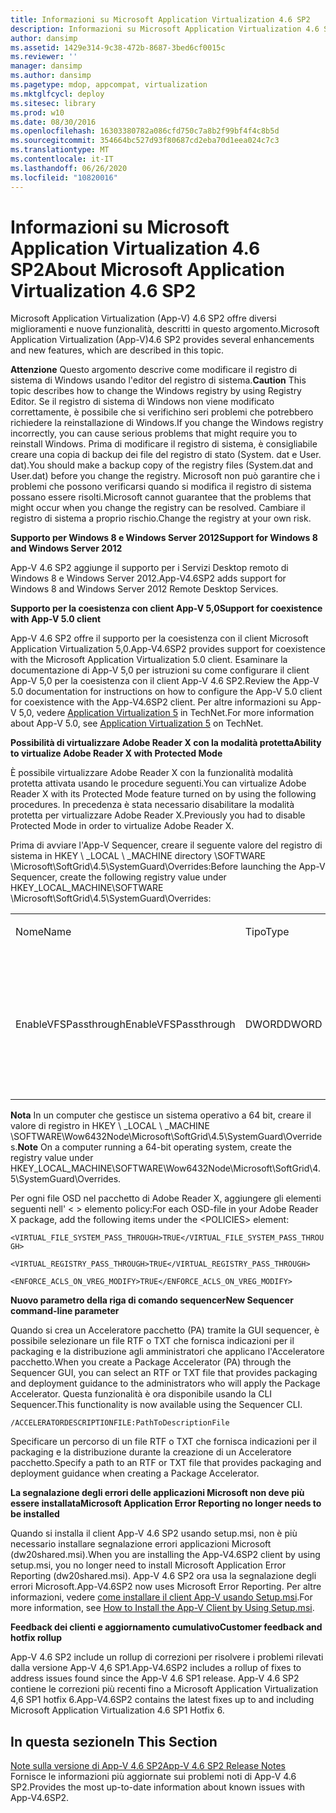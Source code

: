 ```yaml
---
title: Informazioni su Microsoft Application Virtualization 4.6 SP2
description: Informazioni su Microsoft Application Virtualization 4.6 SP2
author: dansimp
ms.assetid: 1429e314-9c38-472b-8687-3bed6cf0015c
ms.reviewer: ''
manager: dansimp
ms.author: dansimp
ms.pagetype: mdop, appcompat, virtualization
ms.mktglfcycl: deploy
ms.sitesec: library
ms.prod: w10
ms.date: 08/30/2016
ms.openlocfilehash: 16303380782a086cfd750c7a8b2f99bf4f4c8b5d
ms.sourcegitcommit: 354664bc527d93f80687cd2eba70d1eea024c7c3
ms.translationtype: MT
ms.contentlocale: it-IT
ms.lasthandoff: 06/26/2020
ms.locfileid: "10820016"
---
```

# <span data-ttu-id="bee1c-103">Informazioni su Microsoft Application Virtualization 4.6 SP2</span><span class="sxs-lookup"><span data-stu-id="bee1c-103">About Microsoft Application Virtualization 4.6 SP2</span></span>


<span data-ttu-id="bee1c-104">Microsoft Application Virtualization (App-V) 4.6 SP2 offre diversi miglioramenti e nuove funzionalità, descritti in questo argomento.</span><span class="sxs-lookup"><span data-stu-id="bee1c-104">Microsoft Application Virtualization (App-V)4.6 SP2 provides several enhancements and new features, which are described in this topic.</span></span>

<span data-ttu-id="bee1c-105">**Attenzione**  Questo argomento descrive come modificare il registro di sistema di Windows usando l'editor del registro di sistema.</span><span class="sxs-lookup"><span data-stu-id="bee1c-105">**Caution** This topic describes how to change the Windows registry by using Registry Editor.</span></span> <span data-ttu-id="bee1c-106">Se il registro di sistema di Windows non viene modificato correttamente, è possibile che si verifichino seri problemi che potrebbero richiedere la reinstallazione di Windows.</span><span class="sxs-lookup"><span data-stu-id="bee1c-106">If you change the Windows registry incorrectly, you can cause serious problems that might require you to reinstall Windows.</span></span> <span data-ttu-id="bee1c-107">Prima di modificare il registro di sistema, è consigliabile creare una copia di backup dei file del registro di stato (System. dat e User. dat).</span><span class="sxs-lookup"><span data-stu-id="bee1c-107">You should make a backup copy of the registry files (System.dat and User.dat) before you change the registry.</span></span> <span data-ttu-id="bee1c-108">Microsoft non può garantire che i problemi che possono verificarsi quando si modifica il registro di sistema possano essere risolti.</span><span class="sxs-lookup"><span data-stu-id="bee1c-108">Microsoft cannot guarantee that the problems that might occur when you change the registry can be resolved.</span></span> <span data-ttu-id="bee1c-109">Cambiare il registro di sistema a proprio rischio.</span><span class="sxs-lookup"><span data-stu-id="bee1c-109">Change the registry at your own risk.</span></span>

 

**<span data-ttu-id="bee1c-110">Supporto per Windows 8 e Windows Server 2012</span><span class="sxs-lookup"><span data-stu-id="bee1c-110">Support for Windows 8 and Windows Server 2012</span></span>**

<span data-ttu-id="bee1c-111">App-V 4.6 SP2 aggiunge il supporto per i Servizi Desktop remoto di Windows 8 e Windows Server 2012.</span><span class="sxs-lookup"><span data-stu-id="bee1c-111">App-V4.6SP2 adds support for Windows 8 and Windows Server 2012 Remote Desktop Services.</span></span>

**<span data-ttu-id="bee1c-112">Supporto per la coesistenza con client App-V 5,0</span><span class="sxs-lookup"><span data-stu-id="bee1c-112">Support for coexistence with App-V 5.0 client</span></span>**

<span data-ttu-id="bee1c-113">App-V 4.6 SP2 offre il supporto per la coesistenza con il client Microsoft Application Virtualization 5,0.</span><span class="sxs-lookup"><span data-stu-id="bee1c-113">App-V4.6SP2 provides support for coexistence with the Microsoft Application Virtualization 5.0 client.</span></span> <span data-ttu-id="bee1c-114">Esaminare la documentazione di App-V 5,0 per istruzioni su come configurare il client App-V 5,0 per la coesistenza con il client App-V 4.6 SP2.</span><span class="sxs-lookup"><span data-stu-id="bee1c-114">Review the App-V 5.0 documentation for instructions on how to configure the App-V 5.0 client for coexistence with the App-V4.6SP2 client.</span></span> <span data-ttu-id="bee1c-115">Per altre informazioni su App-V 5,0, vedere [Application Virtualization 5](https://go.microsoft.com/fwlink/?LinkId=267599) in TechNet.</span><span class="sxs-lookup"><span data-stu-id="bee1c-115">For more information about App-V 5.0, see [Application Virtualization 5](https://go.microsoft.com/fwlink/?LinkId=267599) on TechNet.</span></span>

**<span data-ttu-id="bee1c-116">Possibilità di virtualizzare Adobe Reader X con la modalità protetta</span><span class="sxs-lookup"><span data-stu-id="bee1c-116">Ability to virtualize Adobe Reader X with Protected Mode</span></span>**

<span data-ttu-id="bee1c-117">È possibile virtualizzare Adobe Reader X con la funzionalità modalità protetta attivata usando le procedure seguenti.</span><span class="sxs-lookup"><span data-stu-id="bee1c-117">You can virtualize Adobe Reader X with its Protected Mode feature turned on by using the following procedures.</span></span> <span data-ttu-id="bee1c-118">In precedenza è stata necessario disabilitare la modalità protetta per virtualizzare Adobe Reader X.</span><span class="sxs-lookup"><span data-stu-id="bee1c-118">Previously you had to disable Protected Mode in order to virtualize Adobe Reader X.</span></span>

<span data-ttu-id="bee1c-119">Prima di avviare l'App-V Sequencer, creare il seguente valore del registro di sistema in HKEY \ _LOCAL \ _MACHINE directory \\SOFTWARE \\Microsoft\\SoftGrid\\4.5\\SystemGuard\\Overrides:</span><span class="sxs-lookup"><span data-stu-id="bee1c-119">Before launching the App-V Sequencer, create the following registry value under HKEY\_LOCAL\_MACHINE\\SOFTWARE \\Microsoft\\SoftGrid\\4.5\\SystemGuard\\Overrides:</span></span>

<table>
<colgroup>
<col width="25%" />
<col width="25%" />
<col width="25%" />
<col width="25%" />
</colgroup>
<tbody>
<tr class="odd">
<td align="left"><p><span data-ttu-id="bee1c-120">Nome</span><span class="sxs-lookup"><span data-stu-id="bee1c-120">Name</span></span></p></td>
<td align="left"><p><span data-ttu-id="bee1c-121">Tipo</span><span class="sxs-lookup"><span data-stu-id="bee1c-121">Type</span></span></p></td>
<td align="left"><p><span data-ttu-id="bee1c-122">Dati</span><span class="sxs-lookup"><span data-stu-id="bee1c-122">Data</span></span></p></td>
<td align="left"><p><span data-ttu-id="bee1c-123">Descrizione</span><span class="sxs-lookup"><span data-stu-id="bee1c-123">Description</span></span></p></td>
</tr>
<tr class="even">
<td align="left"><p><span data-ttu-id="bee1c-124">EnableVFSPassthrough</span><span class="sxs-lookup"><span data-stu-id="bee1c-124">EnableVFSPassthrough</span></span></p></td>
<td align="left"><p><span data-ttu-id="bee1c-125">DWORD</span><span class="sxs-lookup"><span data-stu-id="bee1c-125">DWORD</span></span></p></td>
<td align="left"><p><span data-ttu-id="bee1c-126">1</span><span class="sxs-lookup"><span data-stu-id="bee1c-126">1</span></span></p></td>
<td align="left"><p><span data-ttu-id="bee1c-127">Impostare questo valore su <strong> 1 per </strong> avviare Adobe Reader X in modalità protetta durante la fase di avvio.</span><span class="sxs-lookup"><span data-stu-id="bee1c-127">Set this value to <strong>1</strong> in order to start Adobe Reader X in Protected Mode during the launch phase.</span></span></p></td>
</tr>
</tbody>
</table>

 

<span data-ttu-id="bee1c-128">**Nota**  In un computer che gestisce un sistema operativo a 64 bit, creare il valore di registro in HKEY \ _LOCAL \ _MACHINE \\SOFTWARE\\Wow6432Node\\Microsoft\\SoftGrid\\4.5\\SystemGuard\\Overrides.</span><span class="sxs-lookup"><span data-stu-id="bee1c-128">**Note** On a computer running a 64-bit operating system, create the registry value under HKEY\_LOCAL\_MACHINE\\SOFTWARE\\Wow6432Node\\Microsoft\\SoftGrid\\4.5\\SystemGuard\\Overrides.</span></span>

 

<span data-ttu-id="bee1c-129">Per ogni file OSD nel pacchetto di Adobe Reader X, aggiungere gli elementi seguenti nell' &lt; &gt; elemento policy:</span><span class="sxs-lookup"><span data-stu-id="bee1c-129">For each OSD-file in your Adobe Reader X package, add the following items under the &lt;POLICIES&gt; element:</span></span>

`<VIRTUAL_FILE_SYSTEM_PASS_THROUGH>TRUE</VIRTUAL_FILE_SYSTEM_PASS_THROUGH>`

`<VIRTUAL_REGISTRY_PASS_THROUGH>TRUE</VIRTUAL_REGISTRY_PASS_THROUGH>`

`<ENFORCE_ACLS_ON_VREG_MODIFY>TRUE</ENFORCE_ACLS_ON_VREG_MODIFY>`

**<span data-ttu-id="bee1c-130">Nuovo parametro della riga di comando sequencer</span><span class="sxs-lookup"><span data-stu-id="bee1c-130">New Sequencer command-line parameter</span></span>**

<span data-ttu-id="bee1c-131">Quando si crea un Acceleratore pacchetto (PA) tramite la GUI sequencer, è possibile selezionare un file RTF o TXT che fornisca indicazioni per il packaging e la distribuzione agli amministratori che applicano l'Acceleratore pacchetto.</span><span class="sxs-lookup"><span data-stu-id="bee1c-131">When you create a Package Accelerator (PA) through the Sequencer GUI, you can select an RTF or TXT file that provides packaging and deployment guidance to the administrators who will apply the Package Accelerator.</span></span> <span data-ttu-id="bee1c-132">Questa funzionalità è ora disponibile usando la CLI Sequencer.</span><span class="sxs-lookup"><span data-stu-id="bee1c-132">This functionality is now available using the Sequencer CLI.</span></span>

`/ACCELERATORDESCRIPTIONFILE:PathToDescriptionFile`

<span data-ttu-id="bee1c-133">Specificare un percorso di un file RTF o TXT che fornisca indicazioni per il packaging e la distribuzione durante la creazione di un Acceleratore pacchetto.</span><span class="sxs-lookup"><span data-stu-id="bee1c-133">Specify a path to an RTF or TXT file that provides packaging and deployment guidance when creating a Package Accelerator.</span></span>

**<span data-ttu-id="bee1c-134">La segnalazione degli errori delle applicazioni Microsoft non deve più essere installata</span><span class="sxs-lookup"><span data-stu-id="bee1c-134">Microsoft Application Error Reporting no longer needs to be installed</span></span>**

<span data-ttu-id="bee1c-135">Quando si installa il client App-V 4.6 SP2 usando setup.msi, non è più necessario installare segnalazione errori applicazioni Microsoft (dw20shared.msi).</span><span class="sxs-lookup"><span data-stu-id="bee1c-135">When you are installing the App-V4.6SP2 client by using setup.msi, you no longer need to install Microsoft Application Error Reporting (dw20shared.msi).</span></span> <span data-ttu-id="bee1c-136">App-V 4.6 SP2 ora usa la segnalazione degli errori Microsoft.</span><span class="sxs-lookup"><span data-stu-id="bee1c-136">App-V4.6SP2 now uses Microsoft Error Reporting.</span></span> <span data-ttu-id="bee1c-137">Per altre informazioni, vedere [come installare il client App-V usando Setup.msi](https://go.microsoft.com/fwlink/?LinkId=267237).</span><span class="sxs-lookup"><span data-stu-id="bee1c-137">For more information, see [How to Install the App-V Client by Using Setup.msi](https://go.microsoft.com/fwlink/?LinkId=267237).</span></span>

**<span data-ttu-id="bee1c-138">Feedback dei clienti e aggiornamento cumulativo</span><span class="sxs-lookup"><span data-stu-id="bee1c-138">Customer feedback and hotfix rollup</span></span>**

<span data-ttu-id="bee1c-139">App-V 4.6 SP2 include un rollup di correzioni per risolvere i problemi rilevati dalla versione App-V 4,6 SP1.</span><span class="sxs-lookup"><span data-stu-id="bee1c-139">App-V4.6SP2 includes a rollup of fixes to address issues found since the App-V 4.6 SP1 release.</span></span> <span data-ttu-id="bee1c-140">App-V 4.6 SP2 contiene le correzioni più recenti fino a Microsoft Application Virtualization 4,6 SP1 hotfix 6.</span><span class="sxs-lookup"><span data-stu-id="bee1c-140">App-V4.6SP2 contains the latest fixes up to and including Microsoft Application Virtualization 4.6 SP1 Hotfix 6.</span></span>

## <span data-ttu-id="bee1c-141">In questa sezione</span><span class="sxs-lookup"><span data-stu-id="bee1c-141">In This Section</span></span>


<a href="" id="app-v-4-6-sp2-release-notes"></a>[<span data-ttu-id="bee1c-142">Note sulla versione di App-V 4.6 SP2</span><span class="sxs-lookup"><span data-stu-id="bee1c-142">App-V 4.6 SP2 Release Notes</span></span>](https://go.microsoft.com/fwlink/?LinkId=267600)  
<span data-ttu-id="bee1c-143">Fornisce le informazioni più aggiornate sui problemi noti di App-V 4.6 SP2.</span><span class="sxs-lookup"><span data-stu-id="bee1c-143">Provides the most up-to-date information about known issues with App-V4.6SP2.</span></span>

 

 





